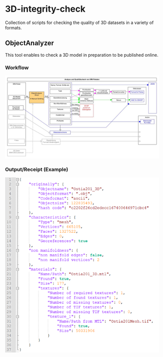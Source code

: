 # 3D-integrity-check
Collection of scripts for checking the quality of 3D datasets in a variety of formats.

## ObjectAnalyzer
This tool enables to check a 3D model in preparation to be published online.

### Workflow
![Outline](https://github.com/dainst/3D-integrity-check/blob/main/Analyzer.jpg)

### Output/Receipt (Example)
![Example](https://github.com/dainst/3D-integrity-check/blob/main/OutputJSON.png)
